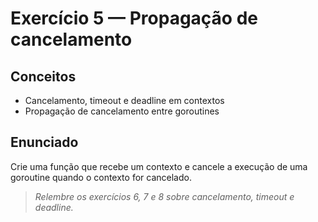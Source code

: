 # Exercício 5 — Propagação de cancelamento

## Conceitos
- Cancelamento, timeout e deadline em contextos
- Propagação de cancelamento entre goroutines

## Enunciado
Crie uma função que recebe um contexto e cancele a execução de uma goroutine quando o contexto for cancelado.

> _Relembre os exercícios 6, 7 e 8 sobre cancelamento, timeout e deadline._ 